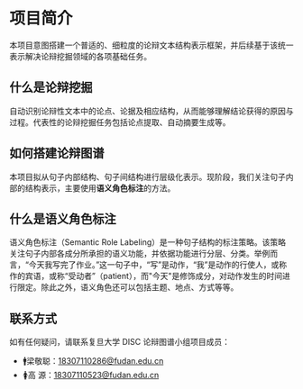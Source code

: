 # 项目简介

本项⽬意图搭建⼀个普适的、细粒度的论辩⽂本结构表⽰框架，并后续基于该统⼀表⽰解决论辩挖掘领域的各项基础任务。

## 什么是论辩挖掘

⾃动识别论辩性⽂本中的论点、论据及相应结构，从⽽能够理解结论获得的原因与过程。代表性的论辩挖掘任务包括论点提取、⾃动摘要⽣成等。

## 如何搭建论辩图谱

本项⽬拟从句⼦内部结构、句⼦间结构进⾏层级化表⽰。现阶段，我们关注句⼦内部的结构表⽰，主要使⽤**语义角⾊标注**的⽅法。

## 什么是语义角⾊标注

语义角⾊标注（Semantic Role Labeling）是⼀种句⼦结构的标注策略。该策略关注句⼦内部各成分所承担的语义功能，并依据功能进⾏分层、分类。举例⽽⾔，“今天我写完了作业。”这⼀句⼦中，“写”是动作，“我”是动作的⾏使⼈，或称作的宾语，或称“受动者”（patient），⽽"今天"是修饰成分，对动作发⽣的时间进⾏限定。除此之外，语义角⾊还可以包括主题、地点、⽅式等等。

## 联系方式

如有任何疑问，请联系复旦⼤学 DISC 论辩图谱⼩组项⽬成员：

- 🚹梁敬聪：<18307110286@fudan.edu.cn>
- 🚺⾼ 源：<18307110523@fudan.edu.cn>
